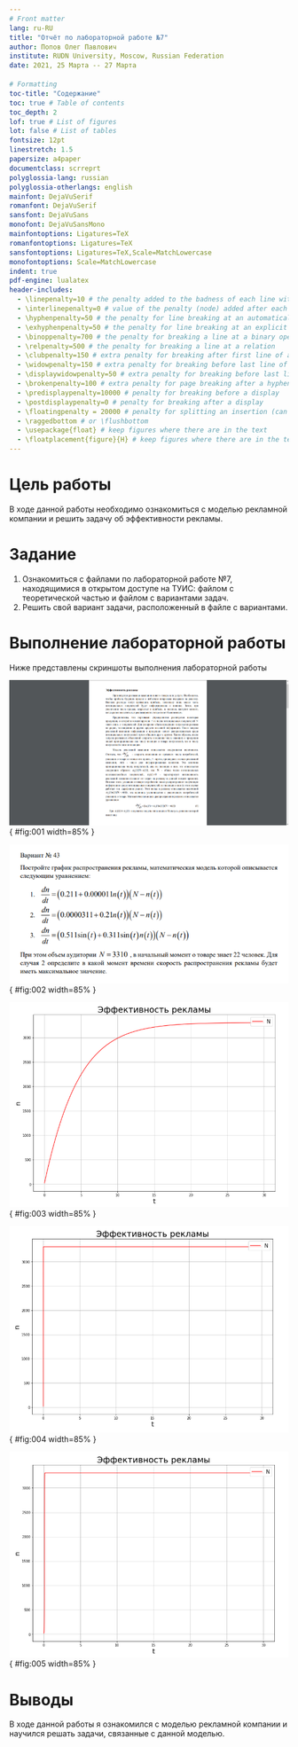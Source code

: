 ```yaml
---
# Front matter
lang: ru-RU
title: "Отчёт по лабораторной работе №7"
author: Попов Олег Павлович
institute: RUDN University, Moscow, Russian Federation
date: 2021, 25 Марта -- 27 Марта

# Formatting
toc-title: "Содержание"
toc: true # Table of contents
toc_depth: 2
lof: true # List of figures
lot: false # List of tables
fontsize: 12pt
linestretch: 1.5
papersize: a4paper
documentclass: scrreprt
polyglossia-lang: russian
polyglossia-otherlangs: english
mainfont: DejaVuSerif
romanfont: DejaVuSerif
sansfont: DejaVuSans
monofont: DejaVuSansMono
mainfontoptions: Ligatures=TeX
romanfontoptions: Ligatures=TeX
sansfontoptions: Ligatures=TeX,Scale=MatchLowercase
monofontoptions: Scale=MatchLowercase
indent: true
pdf-engine: lualatex
header-includes:
  - \linepenalty=10 # the penalty added to the badness of each line within a paragraph (no associated penalty node) Increasing the value makes tex try to have fewer lines in the paragraph.
  - \interlinepenalty=0 # value of the penalty (node) added after each line of a paragraph.
  - \hyphenpenalty=50 # the penalty for line breaking at an automatically inserted hyphen
  - \exhyphenpenalty=50 # the penalty for line breaking at an explicit hyphen
  - \binoppenalty=700 # the penalty for breaking a line at a binary operator
  - \relpenalty=500 # the penalty for breaking a line at a relation
  - \clubpenalty=150 # extra penalty for breaking after first line of a paragraph
  - \widowpenalty=150 # extra penalty for breaking before last line of a paragraph
  - \displaywidowpenalty=50 # extra penalty for breaking before last line before a display math
  - \brokenpenalty=100 # extra penalty for page breaking after a hyphenated line
  - \predisplaypenalty=10000 # penalty for breaking before a display
  - \postdisplaypenalty=0 # penalty for breaking after a display
  - \floatingpenalty = 20000 # penalty for splitting an insertion (can only be split footnote in standard LaTeX)
  - \raggedbottom # or \flushbottom
  - \usepackage{float} # keep figures where there are in the text
  - \floatplacement{figure}{H} # keep figures where there are in the text
---
```


# Цель работы

В ходе данной работы необходимо ознакомиться с моделью рекламной компании и решить задачу об эффективности рекламы.

# Задание

1) Ознакомиться с файлами по лабораторной работе №7, находящимися в открытом доступе на ТУИС: файлом с теоретической частью и файлом с вариантами задач.
2) Решить свой вариант задачи, расположенный в файле с вариантами.

# Выполнение лабораторной работы

Ниже представлены скриншоты выполнения лабораторной работы

![Теория](image/theory.png){ #fig:001 width=85% }

![Вариант работы](image/var.png){ #fig:002 width=85% }

![Модель №1 (а1 >> а2)](image/matmod1.png){ #fig:003 width=85% }

![Модель №2 (а1 << а2)](image/matmod2.png){ #fig:004 width=85% }

![Модель №3](image/matmod3.png){ #fig:005 width=85% }

# Выводы

В ходе данной работы я ознакомился с моделью рекламной компании и научился решать задачи, связанные с данной моделью.
